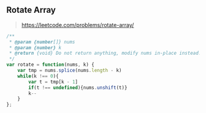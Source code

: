 ## Rotate Array 

> https://leetcode.com/problems/rotate-array/

```javascript
/**
 * @param {number[]} nums
 * @param {number} k
 * @return {void} Do not return anything, modify nums in-place instead.
 */
var rotate = function(nums, k) {
    var tmp = nums.splice(nums.length - k)
    while(k !== 0){
        var t = tmp[k - 1]
        if(t !== undefined){nums.unshift(t)}
        k--
    }
};
```